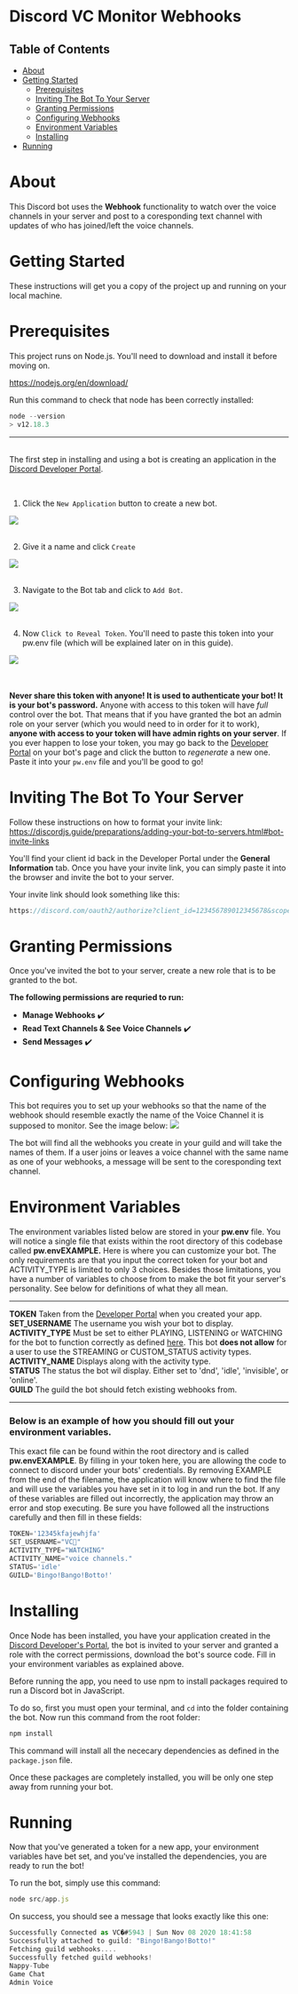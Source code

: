 # Discord VC Monitor Webhooks

## Table of Contents

- [About](#about)
- [Getting Started](#getting_started)
    - [Prerequisites](#getting_started)
    - [Inviting The Bot To Your Server](#invite)
    - [Granting Permissions](#perms)
    - [Configuring Webhooks](#webhooks)
    - [Environment Variables](#env_var)
    - [Installing](#installing)
- [Running](#running)

# About <a name = "about"></a>

This Discord bot uses the __Webhook__ functionality to watch over the voice channels in your server and post to a coresponding text channel with updates of who has joined/left the voice channels.

# Getting Started <a name = "getting_started"></a>

These instructions will get you a copy of the project up and running on your local machine.

# Prerequisites <a name = "pres"></a>


This project runs on Node.js. You'll need to download and install it before moving on.


https://nodejs.org/en/download/

Run this command to check that node has been correctly installed:
```javascript
node --version
> v12.18.3
```



-----
\
The first step in installing and using a bot is creating an application in the [Discord Developer Portal](https://discord.com/developers/applications).

<br>

1. Click the `New Application` button to create a new bot.

<img src="https://i.imgur.com/RS7HNEk.png">

<br>
<br>

2. Give it a name and click `Create`

<img src="https://i.imgur.com/n0lJjsW.png">

<br>
<br>

3. Navigate to the Bot tab and click to `Add Bot`.

<img src="https://i.imgur.com/N3L6bln.png">

<br>
<br>

4. Now `Click to Reveal Token`. You'll need to paste this token into your pw.env file (which will be explained later on in this guide).

<img src='https://i.imgur.com/X115w03.png'>
<br>

<br>
<br>

__Never share this token with anyone! It is used to authenticate your bot! It is your bot's password.__ Anyone with access to this token will have *full* control over the bot. That means that if you have granted the bot an admin role on your server (which you would need to in order for it to work), __anyone with access to your token will have admin rights on your server__. If you ever happen to lose your token, you may go back to the [Developer Portal](https://discord.com/developers/applications) on your bot's page and click the button to _regenerate_ a new one. Paste it into your `pw.env` file and you'll be good to go!

# Inviting The Bot To Your Server <a name="invite"></a>
Follow these instructions on how to format your invite link: https://discordjs.guide/preparations/adding-your-bot-to-servers.html#bot-invite-links

You'll find your client id back in the Developer Portal under the __General Information__ tab.
Once you have your invite link, you can simply paste it into the browser and invite the bot to your server.

Your invite link should look something like this:
```javascript
https://discord.com/oauth2/authorize?client_id=123456789012345678&scope=bot
```

# Granting Permissions <a name="perms"></a>
Once you've invited the bot to your server, create a new role that is to be granted to the bot.

__The following permissions are requried to run:__

- __Manage Webhooks__ :heavy_check_mark:
- __Read Text Channels & See Voice Channels__ :heavy_check_mark:
- __Send Messages__ :heavy_check_mark:


# Configuring Webhooks <a name = "hooks"></a>

This bot requires you to set up your webhooks so that the name of the webhook should resemble exactly the name of the Voice Channel it is supposed to monitor. See the image below:
<img src="./1.png">

The bot will find all the webhooks you create in your guild and will take the names of them. If a user joins or leaves a voice channel with the same name as one of your webhooks, a message will be sent to the coresponding text channel.


# Environment Variables <a name = "env_var"></a>
The environment variables listed below are stored in your __pw.env__ file. You will notice a single file that exists within the root directory of this codebase called __pw.envEXAMPLE.__ Here is where you can customize your bot. The only requirements are that you input the correct token for your bot and ACTIVITY_TYPE is limited to only 3 choices. Besides those limitations, you have a number of variables to choose from to make the bot fit your server's personality. See below for definitions of what they all mean.

-----

__TOKEN__ Taken from the [Developer Portal](https://discord.com/developers/applications) when you created your app.\
__SET_USERNAME__ The username you wish your bot to display.\
__ACTIVITY_TYPE__ Must be set to either PLAYING, LISTENING 
or WATCHING for the bot to function correctly as defined [here](https://discord.js.org/#/docs/main/stable/typedef/ActivityType). This bot __does not allow__ for a user to use the STREAMING or CUSTOM_STATUS activity types.\
__ACTIVITY_NAME__ Displays along with the activity type.\
__STATUS__ The status the bot wil display. Either set to 'dnd', 'idle', 'invisible', or 'online'.\
__GUILD__ The guild the bot should fetch existing webhooks from.

_____
### Below is an example of how you should fill out your environment variables.

This exact file can be found within the root directory and is called __pw.envEXAMPLE__. By filling in your token here, you are allowing the code to connect to discord under your bots' credentials. By removing EXAMPLE from the end of the filename, the application will know where to find the file and will use the variables you have set in it to log in and run the bot. If any of these variables are filled out incorrectly, the application may throw an error and stop executing. Be sure you have followed all the instructions carefully and then fill in these fields:

```javascript
TOKEN='12345kfajewhjfa'
SET_USERNAME="VC🤖"
ACTIVITY_TYPE="WATCHING"
ACTIVITY_NAME="voice channels."
STATUS='idle'
GUILD='Bingo!Bango!Botto!'
```

# Installing <a name = "installing"></a>


Once Node has been installed, you have your application created in the [Discord Developer's Portal](https://discord.com/developers/applications), the bot is invited to your server and granted a role with the correct permissions, download the bot's source code. Fill in your environment variables as explained above.

Before running the app, you need to use npm to install packages required to run a Discord bot in JavaScript.

To do so, first you must open your terminal, and `cd` into the folder containing the bot. Now run this command from the root folder:
```javascript
npm install
```

This command will install all the nececary dependencies as defined in the `package.json` file.

Once these packages are completely installed, you will be only one step away from running your bot.

# Running <a name = "running"></a>

Now that you've generated a token for a new app, your environment variables have bet set, and you've installed the dependencies, you are ready to run the bot!

To run the bot, simply use this command:
```javascript
node src/app.js
```

On success, you should see a message that looks exactly like this one:
```javascript
Successfully Connected as VC�#5943 | Sun Nov 08 2020 18:41:58
Successfully attached to guild: "Bingo!Bango!Botto!"
Fetching guild webhooks....
Successfully fetched guild webhooks!
Nappy-Tube 
Game Chat  
Admin Voice
```